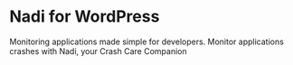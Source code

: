 # Nadi for WordPress

Monitoring applications made simple for developers. Monitor applications crashes with Nadi, your Crash Care Companion
